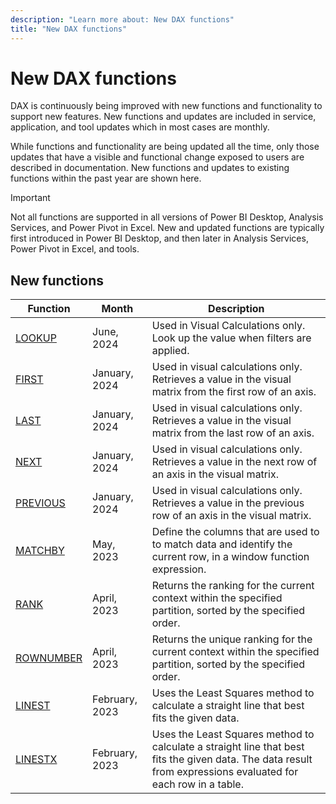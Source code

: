 ```yaml
---
description: "Learn more about: New DAX functions"
title: "New DAX functions"
---
```

# New DAX functions

DAX is continuously being improved with new functions and functionality to support new features. New functions and updates are included in service, application, and tool updates which in most cases are monthly.

While functions and functionality are being updated all the time, only those updates that have a visible and functional change exposed to users are described in documentation. New functions and updates to existing functions within the past year are shown here.

> [!IMPORTANT]
> Not all functions are supported in all versions of Power BI Desktop, Analysis Services, and Power Pivot in Excel. New and updated functions are typically first introduced in Power BI Desktop, and then later in Analysis Services, Power Pivot in Excel, and tools.

## New functions

|Function  |Month  | Description |
|---------|---------|---------|
|[LOOKUP](lookup-function-dax.md)|June, 2024| Used in Visual Calculations only. Look up the value when filters are applied. |
|[FIRST](first-function-dax.md)|January, 2024|Used in visual calculations only. Retrieves a value in the visual matrix from the first row of an axis.|
|[LAST](last-function-dax.md)|January, 2024|Used in visual calculations only. Retrieves a value in the visual matrix from the last row of an axis.|
|[NEXT](next-function-dax.md)|January, 2024|Used in visual calculations only. Retrieves a value in the next row of an axis in the visual matrix.|
|[PREVIOUS](previous-function-dax.md)|January, 2024|Used in visual calculations only. Retrieves a value in the previous row of an axis in the visual matrix. |
|[MATCHBY](matchby-function-dax.md)|May, 2023|Define the columns that are used to to match data and identify the current row, in a window function expression.|
|[RANK](rank-function-dax.md)|April, 2023|Returns the ranking for the current context within the specified partition, sorted by the specified order.|
|[ROWNUMBER](rownumber-function-dax.md)|April, 2023|Returns the unique ranking for the current context within the specified partition, sorted by the specified order.|
|[LINEST](linest-function-dax.md)|February, 2023|Uses the Least Squares method to calculate a straight line that best fits the given data.|
|[LINESTX](linestx-function-dax.md)|February, 2023|Uses the Least Squares method to calculate a straight line that best fits the given data. The data result from expressions evaluated for each row in a table.|

